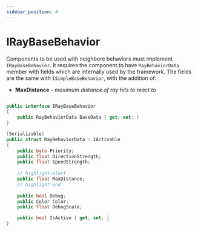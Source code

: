 ```yaml
---
sidebar_position: 4
---
```


# IRayBaseBehavior

Components to be used with neighbore behaviors must implement `IRayBaseBehavior`. It requires the component to have `RayBehaviorData` member with fields which are internally used by the framework. The fields are the same with `ISimpleBaseBehavior`, with the addition of:

- **MaxDistance** - *maximum distance of ray hits to react to*

```csharp title="ISimpleBaseBehavior.cs"

public interface IRayBaseBehavior
{
    public RayBehaviorData BaseData { get; set; }
}

[Serializable]
public struct RayBehaviorData : IActivable
{
    public byte Priority;
    public float DirectionStrength;
    public float SpeedStrength;
    
    // highlight-start
    public float MaxDistance;
    // highlight-end
    
    public bool Debug;
    public Color Color;
    public float DebugScale;

    public bool IsActive { get; set; }
}
```